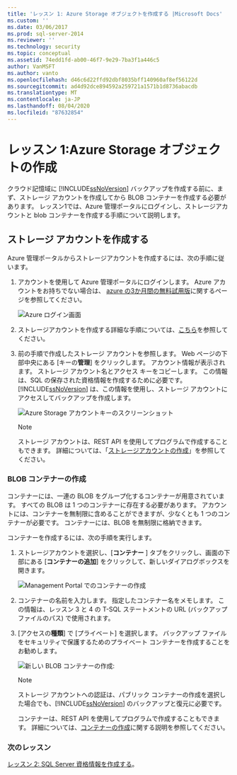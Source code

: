 ```yaml
---
title: 'レッスン 1: Azure Storage オブジェクトを作成する |Microsoft Docs'
ms.custom: ''
ms.date: 03/06/2017
ms.prod: sql-server-2014
ms.reviewer: ''
ms.technology: security
ms.topic: conceptual
ms.assetid: 74edd1fd-ab00-46f7-9e29-7ba3f1a446c5
author: VanMSFT
ms.author: vanto
ms.openlocfilehash: d46c6d22ffd92dbf8035bff140960af8ef56122d
ms.sourcegitcommit: ad4d92dce894592a259721a1571b1d8736abacdb
ms.translationtype: MT
ms.contentlocale: ja-JP
ms.lasthandoff: 08/04/2020
ms.locfileid: "87632854"
---
```

# <a name="lesson-1-create-azure-storage-objects"></a>レッスン 1:Azure Storage オブジェクトの作成
  クラウド記憶域に [!INCLUDE[ssNoVersion](../includes/ssnoversion-md.md)] バックアップを作成する前に、まず、ストレージ アカウントを作成してから BLOB コンテナーを作成する必要があります。 レッスン1では、Azure 管理ポータルにログインし、ストレージアカウントと blob コンテナーを作成する手順について説明します。  
  
## <a name="create-a-storage-account"></a>ストレージ アカウントを作成する  
 Azure 管理ポータルからストレージアカウントを作成するには、次の手順に従います。  
  
1.  アカウントを使用して Azure 管理ポータルにログインします。 Azure アカウントをお持ちでない場合は、 [azure の3か月間の無料試用版](https://go.microsoft.com/fwlink/?LinkId=271927)に関するページを参照してください。  
  
     ![Azure ログイン画面](../../2014/tutorials/media/windowazurelogin-backuptocloud.gif "Azure ログイン画面")  
  
2.  ストレージアカウントを作成する詳細な手順については、[こちら](https://go.microsoft.com/fwlink/?LinkId=271926)を参照してください。  
  
3.  前の手順で作成したストレージ アカウントを参照します。 Web ページの下部中央にある [キーの**管理**] をクリックします。 アカウント情報が表示されます。 ストレージ アカウント名とアクセス キーをコピーします。 この情報は、SQL の保存された資格情報を作成するために必要です。 [!INCLUDE[ssNoVersion](../includes/ssnoversion-md.md)] は、この情報を使用し、ストレージ アカウントにアクセスしてバックアップを作成します。  
  
     ![Azure Storage アカウントキーのスクリーンショット](../../2014/tutorials/media/manageaccesskeys-backuptocloud.gif "Azure Storage アカウントキーのスクリーンショット")  
  
    > [!NOTE]  
    >  ストレージ アカウントは、REST API を使用してプログラムで作成することもできます。 詳細については、「[ストレージアカウントの作成](https://go.microsoft.com/fwlink/?LinkId=271928)」を参照してください。  
  
### <a name="create-a-blob-container"></a>BLOB コンテナーの作成  
 コンテナーには、一連の BLOB をグループ化するコンテナーが用意されています。 すべての BLOB は 1 つのコンテナーに存在する必要があります。 アカウントには、コンテナーを無制限に含めることができますが、少なくとも 1 つのコンテナーが必要です。 コンテナーには、BLOB を無制限に格納できます。  
  
 コンテナーを作成するには、次の手順を実行します。  
  
1.  ストレージアカウントを選択し、[**コンテナー** ] タブをクリックし、画面の下部にある [**コンテナーの追加**] をクリックして、新しいダイアログボックスを開きます。  
  
     ![Management Portal でのコンテナーの作成](../../2014/tutorials/media/backuptocloud.gif "Management Portal でのコンテナーの作成")  
  
2.  コンテナーの名前を入力します。 指定したコンテナー名をメモします。 この情報は、レッスン 3 と 4 の T-SQL ステートメントの URL (バックアップ ファイルのパス) で使用されます。  
  
3.  [アクセスの**種類**] で [プライベート] を選択します。 バックアップ ファイルをセキュリティで保護するためのプライベート コンテナーを作成することをお勧めします。  
  
     ![新しい BLOB コンテナーの作成:](../../2014/tutorials/media/backuptocloud-newblobcontainer.gif "新しい BLOB コンテナーの作成:")  
  
    > [!NOTE]  
    >  ストレージ アカウントへの認証は、パブリック コンテナーの作成を選択した場合でも、[!INCLUDE[ssNoVersion](../includes/ssnoversion-md.md)] のバックアップと復元に必要です。  
    >   
    >  コンテナーは、REST API を使用してプログラムで作成することもできます。 詳細については、[コンテナーの作成](https://go.microsoft.com/fwlink/?LinkId=271946)に関する説明を参照してください。  
  
### <a name="next-lesson"></a>次のレッスン  
 [レッスン 2: SQL Server 資格情報を作成する](../../2014/tutorials/lesson-2-create-a-sql-server-credential.md)。  
  
  
